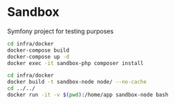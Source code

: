 # Sandbox

Symfony project for testing purposes

````bash
cd infra/docker
docker-compose build
docker-compose up -d
docker exec -it sandbox-php composer install
````

```bash
cd infra/docker
docker build -t sandbox-node node/ --no-cache
cd ../../
docker run -it -v $(pwd):/home/app sandbox-node bash
```
